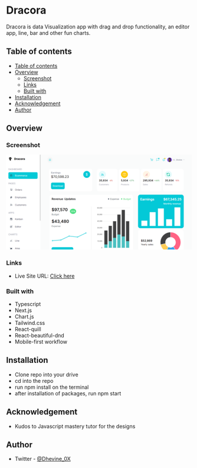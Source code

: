 # Dracora

Dracora is data Visualization app with drag and drop functionality, an editor app, line, bar and other fun charts.

## Table of contents

- [Table of contents](#table-of-contents)
- [Overview](#overview)
  - [Screenshot](#screenshot)
  - [Links](#links)
  - [Built with](#built-with)
- [Installation](#installation)
- [Acknowledgement](#acknowledgement)
- [Author](#author)

## Overview

### Screenshot

![screenshot](./public/screenshot.png)

### Links

- Live Site URL: [Click here](https://dracora.vercel.app/)

### Built with

- Typescript
- Next.js
- Chart.js
- Tailwind.css
- React-quill
- React-beautiful-dnd
- Mobile-first workflow

## Installation

- Clone repo into your drive
- cd into the repo
- run npm install on the terminal
- after installation of packages, run npm start

## Acknowledgement

- Kudos to Javascript mastery tutor for the designs

## Author

- Twitter - [@Dhevine_0X](https://www.twitter.com/Dhevine_0X)
